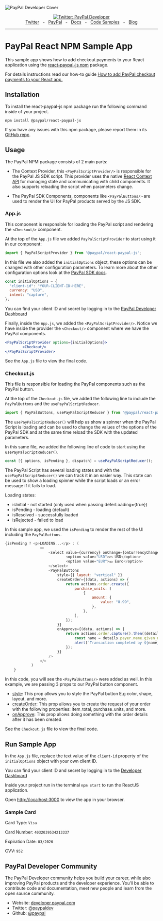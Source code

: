 ![PayPal Developer Cover](https://github.com/paypaldev/.github/blob/main/pp-cover.png)
<div align="center">
  <a href="https://twitter.com/paypaldev" target="_blank">
    <img alt="Twitter: PayPal Developer" src="https://img.shields.io/twitter/follow/paypaldev?style=social" />
  </a>
  <br />
  <a href="https://twitter.com/paypaldev" target="_blank">Twitter</a>
    <span>&nbsp;&nbsp;-&nbsp;&nbsp;</span>
  <a href="https://www.paypal.com/us/home" target="_blank">PayPal</a>
    <span>&nbsp;&nbsp;-&nbsp;&nbsp;</span>
  <a href="https://developer.paypal.com/home" target="_blank">Docs</a>
    <span>&nbsp;&nbsp;-&nbsp;&nbsp;</span>
  <a href="https://github.com/paypaldev" target="_blank">Code Samples</a>
    <span>&nbsp;&nbsp;-&nbsp;&nbsp;</span>
  <a href="https://dev.to/paypaldeveloper" target="_blank">Blog</a>
  <br />
  <hr />
</div>

# PayPal React NPM Sample App

This sample app shows how to add checkout payments to your React application using the [react-paypal-js npm](https://www.npmjs.com/package/@paypal/react-paypal-js) package.

For details instructions read our how-to guide [How to add PayPal checkout payments to your React app.](https://dev.to/paypaldeveloper/how-to-add-paypal-checkout-payments-to-your-react-app-53aa)

## Installation

To install the react-paypal-js npm package run the following command inside of your project.

`npm install @paypal/react-paypal-js`

If you have any issues with this npm package, please report them in its [GitHub repo](https://github.com/paypal/react-paypal-js/issues).

## Usage
The PayPal NPM package consists of 2 main parts:

- The Context Provider, this `<PayPalScriptProvider/>` is responsible for the PayPal JS SDK script. This provider uses the native [React Context API](https://reactjs.org/docs/context.html) for managing state and communicating with child components. It also supports reloading the script when parameters change.

- The PayPal SDK Components, components like `<PayPalButtons/>` are used to render the UI for PayPal products served by the JS SDK.

### App.js

This component is responsible for loading the PayPal script and rendering the `<Checkout/>` component.

At the top of the `App.js` file we added `PayPalScriptProvider` to start using it in our component:

```javascript
import { PayPalScriptProvider } from "@paypal/react-paypal-js";
```

In this file we also added the `initialOptions` object, these options can be changed with other configuration parameters. To learn more about the other configuration options look at the [PayPal SDK docs](https://developer.paypal.com/docs/business/javascript-sdk/javascript-sdk-configuration/).

```javascript
const initialOptions = {
  "client-id": "YOUR-CLIENT-ID-HERE",
  currency: "USD",
  intent: "capture",
};
```
You can find your client ID and secret by logging in to the [PayPal Developer Dashboard](https://www.paypal.com/signin?returnUri=https%3A%2F%2Fdeveloper.paypal.com%2Fdeveloper%2Fapplications&_ga=1.9387580.841672670.1664266268.)

Finally, inside the `App.js`, we added the `<PayPalScriptProvider/>`. Notice we have inside the provider the `<Checkout/>` component where we have the PayPal components.

```jsx
<PayPalScriptProvider options={initialOptions}>
        <Checkout/>
</PayPalScriptProvider>
```

See the `App.js` file to view the final code.

### Checkout.js

This file is responsible for loading the PayPal components such as the PayPal button. 

At the top of the `Checkout.js` file, we added the following line to include the `PayPalButtons` and the `usePayPalScriptReducer`.

```javascript
import { PayPalButtons, usePayPalScriptReducer } from "@paypal/react-paypal-js";
```

The `usePayPalScriptReducer()` will help us show a spinner when the PayPal Script is loading and can be used to change the values of the options of the PayPal SDK and at the same time reload the SDK with the updated parameters.

In this same file, we added the following line of code to start using the `usePayPalScriptReducer()`. 

```javascript
const [{ options, isPending }, dispatch] = usePayPalScriptReducer();
```

The PayPal Script has several loading states and with the `usePayPalScriptReducer()` we can track it in an easier way. This state can be used to show a loading spinner while the script loads or an error message if it fails to load.

Loading states:
- isInitial - not started (only used when passing deferLoading={true})
- isPending - loading (default)
- isResolved - successfully loaded
- isRejected - failed to load

In this sample app, we used the `isPending` to render the rest of the UI including the `PayPalButtons`.

```javascript
{isPending ? <p>LOADING...</p> : (
                <>
                    <select value={currency} onChange={onCurrencyChange}>
                            <option value="USD">💵 USD</option>
                            <option value="EUR">💶 Euro</option>
                    </select>
                    <PayPalButtons 
                        style={{ layout: "vertical" }}
                        createOrder={(data, actions) => {
                            return actions.order.create({
                                purchase_units: [
                                    {
                                        amount: {
                                            value: "8.99",
                                        },
                                    },
                                ],
                            });
                        }}
                        onApprove={(data, actions) => {
                            return actions.order.capture().then((details) => {
                                const name = details.payer.name.given_name;
                                alert(`Transaction completed by ${name}`);
                            });
                        }}
                    />
                </>
            )
    }
```

In this code, you will see the `<PayPalButtons/>` were added as well. In this example, we are passing 3 props to our PayPal button component.

- [style](https://developer.paypal.com/sdk/js/reference/#style): This prop allows you to style the PayPal button E.g color, shape, layout, and more.
- [createOrder](https://developer.paypal.com/docs/api/orders/v2/#orders-create-request-body): This prop allows you to create the request of your order with the following properties: item_total, purchase_units, and more.
- [onApprove](https://developer.paypal.com/docs/api/orders/v2/#orders_get): This prop allows doing something with the order details after it has been created.

See the `Checkout.js` file to view the final code.

## Run Sample App

In the `App.js` file, replace the text value of the `client-id` property of the `initialOptions` object with your own client ID.

You can find your client ID and secret by logging in to the [Developer Dashboard](https://www.paypal.com/signin?returnUri=https%3A%2F%2Fdeveloper.paypal.com%2Fdeveloper%2Fapplications&_ga=1.9387580.841672670.1664266268.)

Inside your project run in the terminal `npm start` to run the ReactJS application.

Open [http://localhost:3000](http://localhost:3000) to view the app in your browser.

### Sample Card
Card Type: `Visa`

Card Number: `4032039534213337`

Expiration Date: `03/2026`

CVV: `952`

## PayPal Developer Community

The PayPal Developer community helps you build your career, while also improving PayPal products and the developer experience. You’ll be able to contribute code and documentation, meet new people and learn from the open source community.

* Website: [developer.paypal.com](https://developer.paypal.com)
* Twitter: [@paypaldev](https://twitter.com/paypaldev)
* Github:  [@paypal](https://github.com/paypal)



